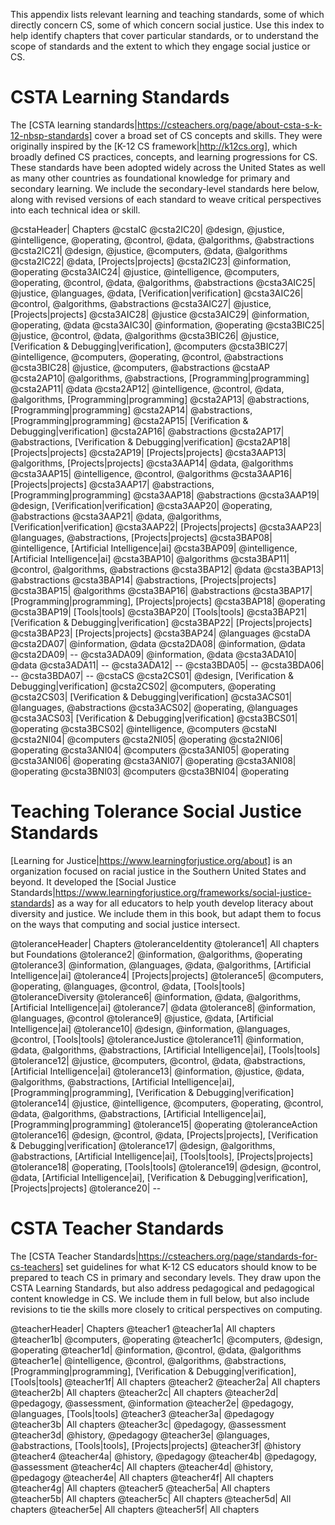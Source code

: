 This appendix lists relevant learning and teaching standards, some of which directly concern CS, some of which concern social justice. Use this index to help identify chapters that cover particular standards, or to understand the scope of standards and the extent to which they engage social justice or CS.


# CSTA Learning Standards

The [CSTA learning standards|https://csteachers.org/page/about-csta-s-k-12-nbsp-standards] cover a broad set of CS concepts and skills. They were originally inspired by the [K-12 CS framework|http://k12cs.org], which broadly defined CS practices, concepts, and learning progressions for CS. These standards have been adopted widely across the United States as well as many other countries as foundational knowledge for primary and secondary learning. We include the secondary-level standards here below, along with revised versions of each standard to weave critical perspectives into each technical idea or skill.

@cstaHeader| Chapters
@cstaIC
@csta2IC20| @design, @justice, @intelligence, @operating, @control, @data, @algorithms, @abstractions
@csta2IC21| @design, @justice, @computers, @data, @algorithms
@csta2IC22| @data, [Projects|projects]
@csta2IC23| @information\, @operating
@csta3AIC24| @justice, @intelligence, @computers, @operating, @control, @data, @algorithms, @abstractions
@csta3AIC25| @justice, @languages, @data, [Verification|verification]
@csta3AIC26| @control, @algorithms, @abstractions
@csta3AIC27| @justice, [Projects|projects]
@csta3AIC28| @justice
@csta3AIC29| @information, @operating, @data
@csta3AIC30| @information, @operating
@csta3BIC25| @justice, @control, @data, @algorithms
@csta3BIC26| @justice, [Verification & Debugging|verification], @computers
@csta3BIC27| @intelligence, @computers, @operating, @control, @abstractions
@csta3BIC28| @justice, @computers, @abstractions
@cstaAP
@csta2AP10| @algorithms, @abstractions, [Programming|programming]
@csta2AP11| @data
@csta2AP12| @intelligence, @control, @data, @algorithms, [Programming|programming]
@csta2AP13| @abstractions, [Programming|programming]
@csta2AP14| @abstractions, [Programming|programming]
@csta2AP15| [Verification & Debugging|verification]
@csta2AP16| @abstractions
@csta2AP17| @abstractions, [Verification & Debugging|verification]
@csta2AP18| [Projects|projects]
@csta2AP19| [Projects|projects]
@csta3AAP13| @algorithms, [Projects|projects]
@csta3AAP14| @data, @algorithms
@csta3AAP15| @intelligence, @control, @algorithms
@csta3AAP16| [Projects|projects]
@csta3AAP17| @abstractions, [Programming|programming]
@csta3AAP18| @abstractions
@csta3AAP19| @design, [Verification|verification]
@csta3AAP20| @operating, @abstractions
@csta3AAP21| @data, @algorithms, [Verification|verification]
@csta3AAP22| [Projects|projects]
@csta3AAP23| @languages, @abstractions, [Projects|projects]
@csta3BAP08| @intelligence, [Artificial Intelligence|ai]
@csta3BAP09| @intelligence, [Artificial Intelligence|ai]
@csta3BAP10| @algorithms
@csta3BAP11| @control, @algorithms, @abstractions
@csta3BAP12| @data
@csta3BAP13| @abstractions
@csta3BAP14| @abstractions, [Projects|projects]
@csta3BAP15| @algorithms
@csta3BAP16| @abstractions
@csta3BAP17| [Programming|programming], [Projects|projects]
@csta3BAP18| @operating
@csta3BAP19| [Tools|tools]
@csta3BAP20| [Tools|tools]
@csta3BAP21| [Verification & Debugging|verification]
@csta3BAP22| [Projects|projects]
@csta3BAP23| [Projects|projects]
@csta3BAP24| @languages
@cstaDA
@csta2DA07| @information, @data
@csta2DA08| @information, @data
@csta2DA09| --
@csta3ADA09| @information, @data
@csta3ADA10| @data
@csta3ADA11| --
@csta3ADA12| --
@csta3BDA05| --
@csta3BDA06| --
@csta3BDA07| --
@cstaCS
@csta2CS01| @design\, [Verification & Debugging|verification]
@csta2CS02| @computers, @operating
@csta2CS03| [Verification & Debugging|verification]
@csta3ACS01| @languages, @abstractions
@csta3ACS02| @operating, @languages
@csta3ACS03| [Verification & Debugging|verification]
@csta3BCS01| @operating
@csta3BCS02| @intelligence, @computers
@cstaNI
@csta2NI04| @computers
@csta2NI05| @operating
@csta2NI06| @operating
@csta3ANI04| @computers
@csta3ANI05| @operating
@csta3ANI06| @operating
@csta3ANI07| @operating
@csta3ANI08| @operating
@csta3BNI03| @computers
@csta3BNI04| @operating

# Teaching Tolerance Social Justice Standards

[Learning for Justice|https://www.learningforjustice.org/about] is an organization focused on racial justice in the Southern United States and beyond. It developed the [Social Justice Standards|https://www.learningforjustice.org/frameworks/social-justice-standards] as a way for all educators to help youth develop literacy about diversity and justice. We include them in this book, but adapt them to focus on the ways that computing and social justice intersect.

@toleranceHeader| Chapters
@toleranceIdentity
@tolerance1| All chapters but Foundations
@tolerance2| @information, @algorithms, @operating
@tolerance3| @information, @languages, @data, @algorithms, [Artificial Intelligence|ai]
@tolerance4| [Projects|projects]
@tolerance5| @computers, @operating, @languages, @control, @data, [Tools|tools]
@toleranceDiversity
@tolerance6| @information, @data, @algorithms, [Artificial Intelligence|ai]
@tolerance7| @data
@tolerance8| @information, @languages, @control
@tolerance9| @justice, @data, [Artificial Intelligence|ai]
@tolerance10| @design, @information, @languages, @control, [Tools|tools]
@toleranceJustice
@tolerance11| @information, @data, @algorithms, @abstractions, [Artificial Intelligence|ai], [Tools|tools]
@tolerance12| @justice, @computers, @control, @data, @abstractions, [Artificial Intelligence|ai]
@tolerance13| @information, @justice, @data, @algorithms, @abstractions, [Artificial Intelligence|ai], [Programming|programming], [Verification & Debugging|verification]
@tolerance14| @justice, @intelligence, @computers, @operating, @control, @data, @algorithms, @abstractions, [Artificial Intelligence|ai], [Programming|programming]
@tolerance15| @operating
@toleranceAction
@tolerance16| @design, @control, @data, [Projects|projects], [Verification & Debugging|verification]
@tolerance17| @design, @algorithms, @abstractions, [Artificial Intelligence|ai], [Tools|tools], [Projects|projects]
@tolerance18| @operating, [Tools|tools]
@tolerance19| @design, @control, @data, [Artificial Intelligence|ai], [Verification & Debugging|verification], [Projects|projects]
@tolerance20| --


# CSTA Teacher Standards

The [CSTA Teacher Standards|https://csteachers.org/page/standards-for-cs-teachers] set guidelines for what K-12 CS educators should know to be prepared to teach CS in primary and secondary levels. They draw upon the CSTA Learning Standards, but also address pedagogical and pedagogical content knowledge in CS. We include them in full below, but also include revisions to tie the skills more closely to critical perspectives on computing.

@teacherHeader| Chapters
@teacher1
@teacher1a| All chapters
@teacher1b| @computers, @operating
@teacher1c| @computers, @design, @operating
@teacher1d| @information, @control, @data, @algorithms
@teacher1e| @intelligence, @control, @algorithms, @abstractions, [Programming|programming], [Verification & Debugging|verification], [Tools|tools]
@teacher1f| All chapters
@teacher2
@teacher2a| All chapters
@teacher2b| All chapters
@teacher2c| All chapters
@teacher2d| @pedagogy\, @assessment\, @information
@teacher2e| @pedagogy\, @languages\, [Tools|tools]
@teacher3
@teacher3a| @pedagogy
@teacher3b| All chapters
@teacher3c| @pedagogy\, @assessment
@teacher3d| @history\, @pedagogy
@teacher3e| @languages\, @abstractions\, [Tools|tools]\, [Projects|projects]
@teacher3f| @history
@teacher4
@teacher4a| @history\, @pedagogy
@teacher4b| @pedagogy, @assessment
@teacher4c| All chapters
@teacher4d| @history\, @pedagogy
@teacher4e| All chapters
@teacher4f| All chapters
@teacher4g| All chapters
@teacher5
@teacher5a| All chapters
@teacher5b| All chapters
@teacher5c| All chapters
@teacher5d| All chapters
@teacher5e| All chapters
@teacher5f| All chapters